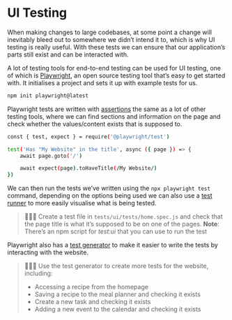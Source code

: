 # UI Testing

When making changes to large codebases, at some point a change will inevitably bleed out to somewhere we didn’t intend it to, which is why UI testing is really useful. With these tests we can ensure that our application’s parts still exist and can be interacted with.

A lot of testing tools for end-to-end testing can be used for UI testing, one of which is [Playwright](https://playwright.dev/), an open source testing tool that’s easy to get started with. It initialises a project and sets it up with example tests for us.

```bash
npm init playwright@latest
```

Playwright tests are written with [assertions](https://playwright.dev/docs/test-assertions) the same as a lot of other testing tools, where we can find sections and information on the page and check whether the values/content exists that is supposed to.

```bash
const { test, expect } = require('@playwright/test')

test('Has "My Website" in the title', async ({ page }) => {
	await page.goto('/')

	await expect(page).toHaveTitle(/My Website/)
})
```

We can then run the tests we’ve written using the `npx playwright test` command, depending on the options being used we can also use a [test runner](https://playwright.dev/docs/test-ui-mode) to more easily visualise what is being tested.

> 👩🏾‍💻 Create a test file in `tests/ui/tests/home.spec.js` and check that the page title is what it’s supposed to be on one of the pages.
****Note****: There’s an npm script for *test:ui* that you can use to run the test
> 

Playwright also has a [test generator](https://playwright.dev/docs/codegen) to make it easier to write the tests by interacting with the website.

> 🧑🏾‍💻 Use the test generator to create more tests for the website, including:
> 
> - Accessing a recipe from the homepage
> - Saving a recipe to the meal planner and checking it exists
> - Create a new task and checking it exists
> - Adding a new event to the calendar and checking it exists